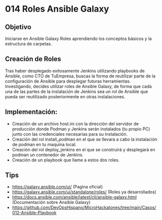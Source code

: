 # 014 Roles Ansible Galaxy

## Objetivo
Iniciarse en Ansible Galaxy Roles aprendiendo los conceptos básicos y la estructura de carpetas.
 
## Creación de Roles
Tras haber desplegado exitosamente Jenkins utilizando playbooks de Ansible, como CTO de TuEmpresa, buscas la forma de reutilizar parte de la configuración de Ansible para desplegar futuras herramientas. Investigando, decides utilizar roles de Ansible Galaxy, de forma que cada una de las partes de la instalación de Jenkins sea un rol de Ansible que pueda ser reutilizado posteriormente en otras instalaciones.

## Implementación:
 - Creación de un archivo host.ini con la dirección del servidor de producción donde Podman y Jenkins serán instalados (tu propio PC) junto con las credenciales necesarias para su instalación.
 - Creación del rol install_podman en el que se llevara a cabo la instalación de podman en tu maquina local.
 - Creación del rol deploy_jenkins en el que se construirá y desplegará en podman un contenedor de Jenkins.
 - Creación de un playbook que llame a estos dos roles.
 
## Tips
 - https://galaxy.ansible.com/ui/ (Pagina oficial)
 - https://galaxy.ansible.com/ui/standalone/roles/ (Roles ya desarrollados)
 - https://docs.ansible.com/ansible/latest/cli/ansible-galaxy.html (Documentación sobre Ansible Galaxy)
 - https://github.com/DevOpsHispano/MicroHackatones/tree/main/Casos/012-Ansible-Playbook